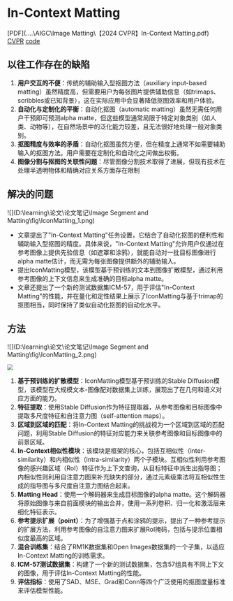 # In-Context Matting

[PDF](..\..\AIGC\Image Matting\【2024 CVPR】In-Context Matting.pdf) [CVPR](https://openaccess.thecvf.com/content/CVPR2024/papers/Guo_In-Context_Matting_CVPR_2024_paper.pdf) [code](https://github.com/tiny-smart/in-context-matting) 

## 以往工作存在的缺陷

1. **用户交互的不便**：传统的辅助输入型抠图方法（auxiliary input-based matting）虽然精度高，但需要用户为每张图片提供辅助信息（如trimaps、scribbles或已知背景），这在实际应用中会显著降低抠图效率和用户体验。
2. **自动化与定制化的平衡**：自动化抠图（automatic matting）虽然无需任何用户干预即可预测alpha matte，但这些模型通常局限于特定对象类别（如人类、动物等），在自然场景中的泛化能力较差，且无法很好地处理一般对象类别。
3. **抠图精度与效率的矛盾**：自动化抠图虽然方便，但在精度上通常不如需要辅助输入的抠图方法。用户需要在定制化和自动化之间做出权衡。
4. **图像分割与抠图的关联性问题**：尽管图像分割技术取得了进展，但现有技术在处理半透明物体和精确对应关系方面存在限制

## 解决的问题

![](D:\learning\论文\论文笔记\Image Segment and Matting\fig\IconMatting_1.png)

- 文章提出了"In-Context Matting"任务设置，它结合了自动化抠图的便利性和辅助输入型抠图的精度。具体来说，"In-Context Matting"允许用户仅通过在参考图像上提供先验信息（如遮罩和涂鸦），就能自动对一批目标图像进行alpha matte估计，而无需为每张图像提供额外的辅助输入。
- 提出IconMatting模型，该模型基于预训练的文本到图像扩散模型，通过利用参考图像的上下文信息来生成准确的目标alpha matte。
- 文章还提出了一个新的测试数据集ICM-57，用于评估"In-Context Matting"的性能，并在量化和定性结果上展示了IconMatting与基于trimap的抠图相当，同时保持了类似自动化抠图的自动化水平。

## 方法

![](D:\learning\论文\论文笔记\Image Segment and Matting\fig\IconMatting_2.png)

<img src="D:\learning\论文\论文笔记\Image Segment and Matting\fig\IconMatting_3.png" style="zoom:80%;" />

1. **基于预训练的扩散模型**：IconMatting模型基于预训练的Stable Diffusion模型，该模型在大规模文本-图像配对数据集上训练，展现出了在几何和语义对应方面的能力。
2. **特征提取**：使用Stable Diffusion作为特征提取器，从参考图像和目标图像中提取多尺度特征和自注意力图（self-attention maps）。
3. **区域到区域的匹配**：将In-Context Matting的挑战视为一个区域到区域的匹配问题，利用Stable Diffusion的特征对应能力来关联参考图像和目标图像中的前景区域。
4. **In-Context相似性模块**：该模块是框架的核心，包括互相似性（inter-similarity）和内相似性（intra-similarity）两个子模块。互相似性利用参考图像的感兴趣区域（RoI）特征作为上下文查询，从目标特征中派生出指导图；内相似性则利用自注意力图来补充缺失的部分，通过元素级乘法将互相似性生成的指导图与多尺度自注意力图结合起来。
5. **Matting Head**：使用一个解码器来生成目标图像的alpha matte。这个解码器将原始图像与来自前面模块的输出合并，使用一系列卷积、归一化和激活层来细化特征表示。
6. **参考提示扩展（point）**：为了增强基于点和涂鸦的提示，提出了一种参考提示的扩展方法，利用参考图像的自注意力图来扩展RoI掩码，包括与提示位置相似度最高的区域。
7. **混合训练集**：结合了RM1K数据集和Open Images数据集的一个子集，以适应In-Context Matting的训练需求。
8. **ICM-57测试数据集**：构建了一个新的测试数据集，包含57组具有不同上下文的图像，用于评估In-Context Matting的性能。
9. **评估指标**：使用了SAD、MSE、Grad和Conn等四个广泛使用的抠图度量标准来评估模型性能。